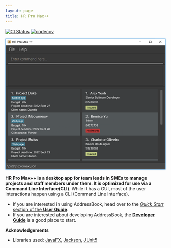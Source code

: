 ```yaml
---
layout: page
title: HR Pro Max++
---
```


[![CI Status](https://github.com/AY2223S1-CS2103T-T09-3/tp/workflows/Java%20CI/badge.svg)](https://github.com/AY2223S1-CS2103T-T09-3/tp/actions)
[![codecov](https://codecov.io/gh/AY2223S1-CS2103T-T09-3/tp/branch/master/graph/badge.svg?token=NMI7HQSLQ5)](https://codecov.io/gh/AY2223S1-CS2103T-T09-3/tp)

![Ui](images/Ui.png)

**HR Pro Max++ is a desktop app for team leads in SMEs to manage projects and staff members under them. It is optimized for use via a Command Line Interface(CLI)**. While it has a GUI, most of the user interactions happen using a CLI (Command Line Interface).

* If you are interested in using AddressBook, head over to the [_Quick Start_ section of the **User Guide**](UserGuide.html#quick-start).
* If you are interested about developing AddressBook, the [**Developer Guide**](DeveloperGuide.html) is a good place to start.


**Acknowledgements**

* Libraries used: [JavaFX](https://openjfx.io/), [Jackson](https://github.com/FasterXML/jackson), [JUnit5](https://github.com/junit-team/junit5)
